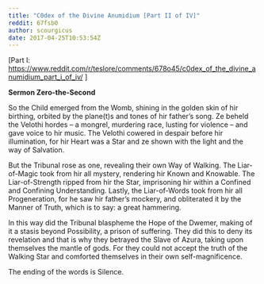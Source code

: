 ```yaml
---
title: "C0dex of the Divine Anumidium [Part II of IV]"
reddit: 67fsb0
author: scourgicus
date: 2017-04-25T10:53:54Z
---
```


[Part I: https://www.reddit.com/r/teslore/comments/678o45/c0dex_of_the_divine_anumidium_part_i_of_iv/ ]

**Sermon Zero-the-Second**

So the Child emerged from the Womb, shining in the golden skin of hir birthing, orbited by the plane(t)s and tones of hir father’s song.  Ze beheld the Velothi hordes – a mongrel, murdering race, lusting for violence – and gave voice to hir music.  The Velothi cowered in despair before hir illumination, for hir Heart was a Star and ze shown with the light and the way of Salvation.

But the Tribunal rose as one, revealing their own Way of Walking.  The Liar-of-Magic took from hir all mystery, rendering hir Known and Knowable.  The Liar-of-Strength ripped from hir the Star, imprisoning hir within a Confined and Confining Understanding.  Lastly, the Liar-of-Words took from hir all Progeneration, for he saw hir father’s mockery, and obliterated it by the Manner of Truth, which is to say:  a great hammering.

In this way did the Tribunal blaspheme the Hope of the Dwemer, making of it a stasis beyond Possibility, a prison of suffering.  They did this to deny its revelation and that is why they betrayed the Slave of Azura, taking upon themselves the mantle of gods.  For they could not accept the truth of the Walking Star and comforted themselves in their own self-magnificence.

The ending of the words is Silence.
